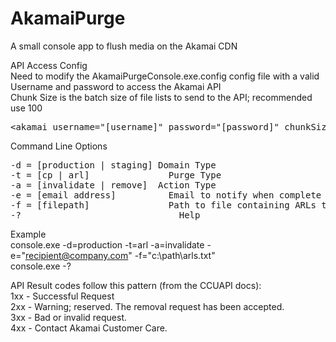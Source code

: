 AkamaiPurge
===========

A small console app to flush media on the Akamai CDN

API Access Config<br />
Need to modify the AkamaiPurgeConsole.exe.config config file with a valid Username and password to access the Akamai API<br />
Chunk Size is the batch size of file lists to send to the API; recommended use 100
<pre>
&lt;akamai username="[username]" password="[password]" chunkSize="100" /&gt;
</pre>

Command Line Options
<pre>
-d = [production | staging] Domain Type
-t = [cp | arl]		          Purge Type 
-a = [invalidate | remove]  Action Type
-e = [email address]	      Email to notify when complete
-f = [filepath]		          Path to file containing ARLs to Purge. New line for each ARL
-?			                    Help
</pre>

Example<br/>
console.exe -d=production -t=arl -a=invalidate -e="recipient@company.com" -f="c:\\path\\arls.txt"<br/>
console.exe -?<br/>

API Result codes follow this pattern (from the CCUAPI docs):<br/>
1xx - Successful Request<br/>
2xx - Warning; reserved. The removal request has been accepted.<br/>
3xx - Bad or invalid request.<br/>
4xx - Contact Akamai Customer Care.<br/>
